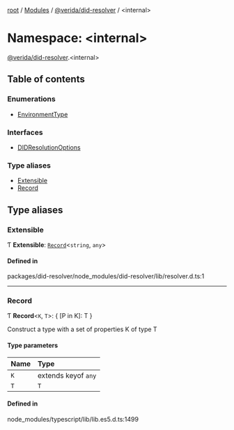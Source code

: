 [root](../README.md) / [Modules](../modules.md) / [@verida/did-resolver](verida_did_resolver.md) / <internal\>

# Namespace: <internal\>

[@verida/did-resolver](verida_did_resolver.md).<internal\>

## Table of contents

### Enumerations

- [EnvironmentType](../enums/verida_did_resolver._internal_.EnvironmentType.md)

### Interfaces

- [DIDResolutionOptions](../interfaces/verida_did_resolver._internal_.DIDResolutionOptions.md)

### Type aliases

- [Extensible](verida_did_resolver._internal_.md#extensible)
- [Record](verida_did_resolver._internal_.md#record)

## Type aliases

### Extensible

Ƭ **Extensible**: [`Record`](verida_did_resolver._internal_.md#record)<`string`, `any`\>

#### Defined in

packages/did-resolver/node_modules/did-resolver/lib/resolver.d.ts:1

___

### Record

Ƭ **Record**<`K`, `T`\>: { [P in K]: T }

Construct a type with a set of properties K of type T

#### Type parameters

| Name | Type |
| :------ | :------ |
| `K` | extends keyof `any` |
| `T` | `T` |

#### Defined in

node_modules/typescript/lib/lib.es5.d.ts:1499

